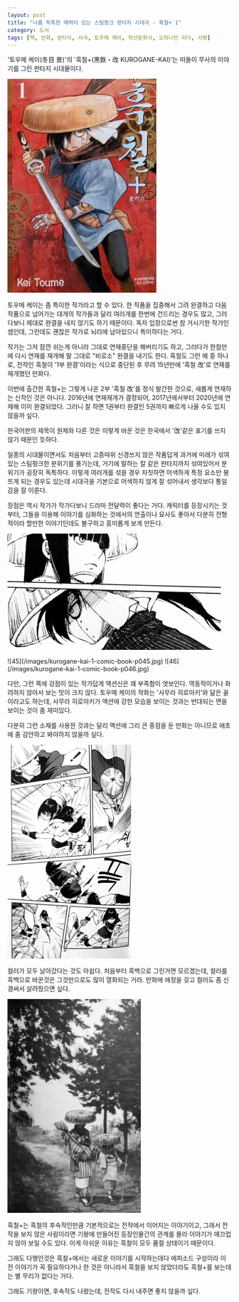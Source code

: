 ```yaml
---
layout: post
title: "나름 독특한 매력이 있는 스팀펑크 판타지 시대극 - 흑철+ 1"
category: 도서
tags: [책, 만화, 판타지, 사극, 토우메 케이, 학산문화사, 오피니언 리더, 서평]
---
```


'토우메 케이(冬目 景)'의
'흑철+(黒鉄・改 KUROGANE-KAI)'는
떠돌이 무사의 이야기를 그린 판타지 시대물이다.

![표지](/images/kurogane-kai-1-comic-book-cover.jpg)

토우메 케이는 좀 특이한 작가라고 할 수 있다.
한 작품을 집중해서 그려 완결하고 다음 작품으로 넘어가는 대개의 작가들과 달리
여러개를 한번에 건드리는 경우도 많고,
그러다보니 제대로 완결을 내지 않기도 하기 때문이다.
독자 입장으로썬 참 거시기한 작가인 셈인데,
그런데도 괜찮은 작가로 뇌리에 남아있으니 특이하다는 거다.

작가는 그저 잠깐 쉬는게 아니라 그대로 연재중단을 해버리기도 하고,
그러다가 한참만에 다시 연재를 재개해 말 그대로 "비로소" 완결을 내기도 한다.
흑철도 그런 예 중 하나로,
전작인 흑철이 '1부 완결'이라는 식으로 중단된 후 무려 15년만에 '흑철 改'로 연재를 재개했던 만화다.

이번에 출간한 흑철+는 그렇게 나온 2부 '흑철 改'를 정식 발간한 것으로,
새롭게 연재하는 신작인 것은 아니다.
2016년에 연재재개가 결정되어, 2017년에서부터 2020년에 연재해 이미 완결되었다.
그러니 잘 하면 1권부터 완결인 5권까지 빠르게 나올 수도 있지 않을까 싶다.

한국어판의 제목이 원제와 다른 것은
이렇게 바꾼 것은 한국에서 '改'같은 표기를 쓰지 않기 때문인 듯하다.

일종의 시대물이면서도 처음부터 고증따위 신경쓰지 않은 작품답게
과거에 미래가 섞여있는 스팀펑크한 분위기를 풍기는데,
거기에 말하는 칼 같은 판타지까지 섞여있어서 분위기가 굉장히 독특하다.
이렇게 여러개를 섞을 경우 자칫하면 어색하게 특정 요소만 붕 뜨게 되는 경우도 있는데
시대극을 기본으로 어색하지 않게 잘 섞어내서 생각보다 통일감을 잘 이룬다.

장점은 역시 작가가 작가다보니 드라마 전달력이 좋다는 거다.
캐릭터를 등장시키는 것부터,
그들을 이용해 이야기를 심화하는 것에서의 연출이나 묘사도 좋아서
다분히 전형적이라 할만한 이야기인데도 불구하고 흥미롭게 보게 만든다.

![7](/images/kurogane-kai-1-comic-book-p007.jpg)

<p class="center" markdown="1">
![45](/images/kurogane-kai-1-comic-book-p045.jpg)
![46](/images/kurogane-kai-1-comic-book-p046.jpg)
</p>

다만, 그런 쪽에 강점이 있는 작가답게 액션신은 꽤 부족함이 엿보인다.
역동적이거나 화려하지 않아서 보는 맛이 크지 않다.
토우메 케이의 작화는 '사무라 히로아키'와 닮은 꼴이라고도 하는데,
사무라 히로아키가 액션에 강한 모습을 보이는 것과는 반대되는 면을 보이는 것이 좀 재미있다.

다분히 그런 소재를 사용한 것과는 달리
액션에 그리 큰 중점을 둔 만화는 아니므로
애초에 좀 감안하고 봐야하지 않을까 싶다.

![49](/images/kurogane-kai-1-comic-book-p049.jpg)

컬러가 모두 날아갔다는 것도 아쉽다.
처음부터 흑백으로 그린거면 모르겠는데, 컬러를 흑백으로 바꾼것은 그것만으로도 많이 열화되는 거라.
만화에 애정을 갖고 컬러도 좀 신경써서 살려줬으면 싶다.

![4](/images/kurogane-kai-1-comic-book-p004.jpg)

흑철+는 흑철의 후속작인만큼 기본적으로는 전작에서 이어지는 이야기이고,
그래서 전작을 보지 않은 사람이라면 기왕에 만들어진 등장인물간의 관계를 몰라 이야기가 매끄럽지 않아 보일 수도 있다.
이게 아쉬운 이유는 흑철이 모두 품절 상태이기 때문이다.

그래도 다행인것은 흑철+에서는 새로운 이야기를 시작하는데다
에피소드 구성이라 이전 이야기가 꼭 필요하다거나 한 것은 아니라서
흑철을 보지 않았더라도 흑철+를 보는데는 별 무리가 없다는 거다.

그래도 기왕이면, 후속작도 나왔는데, 전작도 다시 내주면 좋지 않을까 싶다.
